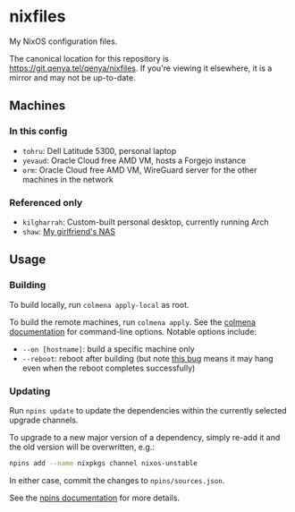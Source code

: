 # nixfiles

My NixOS configuration files.

The canonical location for this repository is https://git.qenya.tel/qenya/nixfiles. If you're viewing it elsewhere, it is a mirror and may not be up-to-date.

## Machines

### In this config
* `tohru`: Dell Latitude 5300, personal laptop
* `yevaud`: Oracle Cloud free AMD VM, hosts a Forgejo instance
* `orm`: Oracle Cloud free AMD VM, WireGuard server for the other machines in the network

### Referenced only
* `kilgharrah`: Custom-built personal desktop, currently running Arch
* `shaw`: [My girlfriend's NAS](https://github.com/randomnetcat/nix-configs/tree/main/hosts/shaw)

## Usage

### Building

To build locally, run `colmena apply-local` as root.

To build the remote machines, run `colmena apply`. See the [colmena documentation](https://colmena.cli.rs/) for command-line options. Notable options include:
* `--on [hostname]`: build a specific machine only
* `--reboot`: reboot after building (but note [this bug](https://github.com/zhaofengli/colmena/issues/166) means it may hang even when the reboot completes successfully)

### Updating

Run `npins update` to update the dependencies within the currently selected upgrade channels.

To upgrade to a new major version of a dependency, simply re-add it and the old version will be overwritten, e.g.:

```sh
npins add --name nixpkgs channel nixos-unstable
```

In either case, commit the changes to `npins/sources.json`.

See the [npins documentation](https://github.com/andir/npins) for more details.